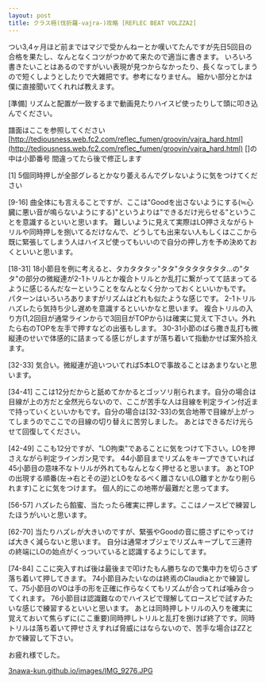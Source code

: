 ```yaml
---
layout: post
title: クラス極(伐折羅-vajra-)攻略 [REFLEC BEAT VOLZZA2]
---
```


つい3,4ヶ月ほど前まではマジで受かんねーとか嘆いてたんですが先日5回目の合格を果たし、なんとなくコツがつかめて来たので適当に書きます。
いろいろ書きたいことはあるのですがいい表現が見つからなかったり、長くなってしまうので短くしようとしたりで大雑把です。参考になりません。
細かい部分とかは僕に直接聞いてくれれば教えます。

[準備]
リズムと配置が一致するまで動画見たりハイスピ使ったりして頭に叩き込んでください。

譜面はここを参照してください
[http://tediousness.web.fc2.com/reflec_fumen/groovin/vajra_hard.html](http://tediousness.web.fc2.com/reflec_fumen/groovin/vajra_hard.html)
[]の中は小節番号 間違ってたら後で修正します

[1]
5個同時押しが全部グレるとかなり萎えるんでグレないように気をつけてください

[9-16]
曲全体にも言えることですが、ここは"Goodを出さないようにする(≒心臓に悪い音が鳴らないようにする)"というよりは"できるだけ光らせる"ということを意識するといいと思います。
難しいように見えて実際はLO押さえながらトリルや同時押しを捌いてるだけなんで、どうしても出来ない人もしくはここから既に緊張してしまう人はハイスピ使ってもいいので自分の押し方を予め決めておくといいと思います。

[18-31]
18小節目を例に考えると、タカタタタッ"タタ"タタタタタタタ...の"タタ"の部分の微縦連が2-1トリルとか複合トリルとか乱打に繋がってて詰まってるように感じるんだなーということをなんとなく分かっておくといいかもです。
パターンはいろいろありますがリズムはどれも似たような感じです。
2-1トリルハズレたら気持ち少し遅めを意識するといいかなと思います。
複合トリルの入り方(1,2回目が通常ラインからで3回目がTOPから)は確実に覚えて下さい。外れたら右のTOPを左手で押すなどの出張もします。
30-31小節のばら撒き乱打も微縦連のせいで体感的に詰まってる感じがしますが落ち着いて指動かせば案外拾えます。

[32-33]
気合い。微縦連が追いついてれば5本LOで事故ることはあまりないと思います。

[34-41]
ここは12分だからと舐めてかかるとゴッソリ削られます。自分の場合は目線が上の方だと全然光らないので、ここが苦手な人は目線を判定ライン付近まで持っていくといいかもです。自分の場合は[32-33]の気合地帯で目線が上がってしまうのでここでの目線の切り替えに苦労しました。
あとはできるだけ光らせて回復してください。

[42-49]
ここも12分ですが、"LO拘束"であることに気をつけて下さい。LOを押さえながら判定ラインガン見です。
44小節目までリズムをキープできていれば45小節目の意味不なトリルが外れてもなんとなく押せると思います。
あとTOPの出現する順番(左→右とその逆)とLOをなるべく離さない(LO離すとかなり削られます)ことに気をつけます。
個人的にこの地帯が最難だと思ってます。

[56-57]
ハズレたら餡蜜、当たったら確実に押します。ここはノースピで練習したほうがいいと思います。

[62-70]
当たりハズレが大きいのですが、緊張やGoodの音に臆さずにやってけば大きく減らないと思います。
自分は通常オブジェでリズムキープして三連符の終端にLOの始点がくっついていると認識するようにしてます。

[74-84]
ここに突入すれば後は最後まで叩けたもん勝ちなので集中力を切らさず落ち着いて押してきます。
74小節目みたいなのは終焉のClaudiaとかで練習して、75小節目のVOは手の形を正確に作らなくてもリズムが合ってれば噛み合ってくれます。
76小節目は認識難なのでハイスピで理解してロースピで試すみたいな感じで練習するといいと思います。
あとは同時押しトリルの入りを確実に覚えておいて焦らずに(ここ重要)同時押しトリルと乱打を捌けば終了です。同時トリルは落ち着いて押せさえすれば脅威にはならないので、苦手な場合はZZとかで練習して下さい。


お疲れ様でした。

[3nawa-kun.github.io/images/IMG_9276.JPG](/images/IMG_9276.JPG)
